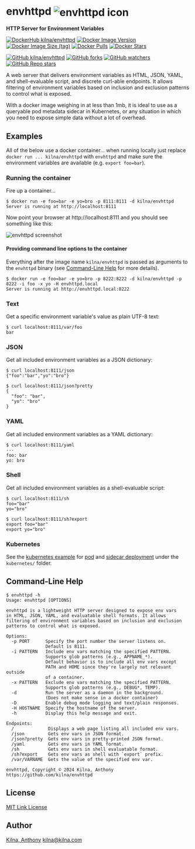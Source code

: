# envhttpd <span style="vertical-align: middle; height: 1em;">![envhttpd icon](https://raw.github.com/kilna/envhttpd/master/icon.png?raw=true)</span>

**HTTP Server for Environment Variables**

[![DockerHub kilna/envhttpd](https://img.shields.io/badge/DockerHub-kilna/envhttpd-blue?logo=docker)](https://hub.docker.com/r/kilna/envhttpd)
[![Docker Image Version](https://img.shields.io/docker/v/kilna/envhttpd?sort=semver)](https://hub.docker.com/r/kilna/envhttpd)
[![Docker Image Size (tag)](https://img.shields.io/docker/image-size/kilna/envhttpd/latest)](https://hub.docker.com/r/kilna/envhttpd)
[![Docker Pulls](https://img.shields.io/docker/pulls/kilna/envhttpd?style=social)](https://hub.docker.com/r/kilna/envhttpd)
[![Docker Stars](https://img.shields.io/docker/stars/kilna/envhttpd?style=social)](https://hub.docker.com/r/kilna/envhttpd)

[![GitHub kilna/envhttpd](https://img.shields.io/badge/GitHub-kilna/envhttpd-green?logo=github)](https://github.com/kilna/envhttpd)
[![GitHub forks](https://img.shields.io/github/forks/kilna/envhttpd?style=social)](https://github.com/kilna/envhttpd/forks)
[![GitHub watchers](https://img.shields.io/github/watchers/kilna/envhttpd?style=social)](https://github.com/kilna/envhttpd/watchers)
[![GitHub Repo stars](https://img.shields.io/github/stars/kilna/envhttpd?style=social)](https://github.com/kilna/envhttpd/stargazers)

A web server that delivers environment variables as HTML, JSON, YAML, and
shell-evaluable script, and discrete curl-able endpoints. It allows filtering of
environment variables based on inclusion and exclusion patterns to control what
is exposed.

With a docker image weighing in at less than 1mb, it is ideal to use as a
queryable pod metadata sidecar in Kubernetes, or any situation in which you need
to expose simple data without a lot of overhead.

## Examples

All of the below use a docker container...  when running locally just replace
`docker run ... kilna/envhttpd` with `envhttpd` and make sure the environment
variables are available (e.g. `export foo=bar`).

### Running the container

Fire up a container...

```
$ docker run -e foo=bar -e yo=bro -p 8111:8111 -d kilna/envhttpd
Server is running at http://localhost:8111
```

Now point your browser at http://localhost:8111 and you should see something
like this:

![envhttpd screenshot](https://raw.github.com/kilna/envhttpd/master/screen.shot.png?raw=true)

#### Providing command line options to the container

Everything after the image name `kilna/envhttpd` is passed as arguments to the
`envhttpd` binary (see [Command-Line Help](#command-line-help) for more details).

```
$ docker run -e foo=bar -e yo=bro -p 8222:8222 -d kilna/envhttpd -p 8222 -i foo -x yo -H envhttpd.local
Server is running at http://envhttpd.local:8222
```

### Text

Get a specific environment variable's value as plain UTF-8 text:

```
$ curl localhost:8111/var/foo
bar
```

### JSON

Get all included environment variables as a JSON dictionary:

```
$ curl localhost:8111/json
{"foo":"bar","yo":"bro"}

$ curl localhost:8111/json?pretty
{
  "foo": "bar",
  "yo": "bro"
}
```

### YAML

Get all included environment variables as a YAML dictionary:

```
$ curl localhost:8111/yaml
---
foo: bar
yo: bro
```

### Shell

Get all included environment variables as a shell-evaluable script:

```
$ curl localhost:8111/sh
foo="bar"
yo="bro"

$ curl localhost:8111/sh?export
export foo="bar"
export yo="bro"
```

### Kubernetes

See the [kubernetes example](./kubernetes/) for [pod](./kubernetes/pod/) and
[sidecar deployment](./kubernetes/sidecar/) under the `kubernetes/` folder.

## Command-Line Help

```
$ envhttpd -h
Usage: envhttpd [OPTIONS]

envhttpd is a lightweight HTTP server designed to expose env vars
in HTML, JSON, YAML, and evaluatable shell formats. It allows
filtering of environment variables based on inclusion and exclusion
patterns to control what is exposed.

Options:
  -p PORT      Specify the port number the server listens on.
               Default is 8111.
  -i PATTERN   Include env vars matching the specified PATTERN.
               Supports glob patterns (e.g., APPNAME_*).
               Default behavior is to include all env vars except
               PATH and HOME since they're largely not relevant outside
               of a container.
  -x PATTERN   Exclude env vars matching the specified PATTERN.
               Supports glob patterns (e.g., DEBUG*, TEMP).
  -d           Run the server as a daemon in the background.
               (Does not make sense in a docker container)
  -D           Enable debug mode logging and text/plain responses.
  -H HOSTNAME  Specify the hostname of the server.
  -h           Display this help message and exit.

Endpoints:
  /             Displays a web page listing all included env vars.
  /json         Gets env vars in JSON format.
  /json?pretty  Gets env vars in pretty-printed JSON format.
  /yaml         Gets env vars in YAML format.
  /sh           Gets env vars in shell evaluatable format.
  /sh?export    Gets env vars as shell with `export` prefix.
  /var/VARNAME  Gets the value of the specified env var.

envhttpd, Copyright © 2024 Kilna, Anthony https://github.com/kilna/envhttpd
```

## License

[MIT Link License](./LICENSE)

## Author

[Kilna, Anthony](http://github.com/kilna)
[kilna@kilna.com](mailto:kilna@kilna.com)
